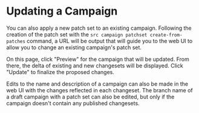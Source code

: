 # Updating a Campaign

You can also apply a new patch set to an existing campaign. Following the creation of the patch set with the `src campaign patchset create-from-patches` command, a URL will be output that will guide you to the web UI to allow you to change an existing campaign's patch set.

On this page, click "Preview" for the campaign that will be updated. From there, the delta of existing and new changesets will be displayed. Click "Update" to finalize the proposed changes.

Edits to the name and description of a campaign can also be made in the web UI with the changes reflected in each changeset. The branch name of a draft campaign with a patch set can also be edited, but only if the campaign doesn't contain any published changesets.
